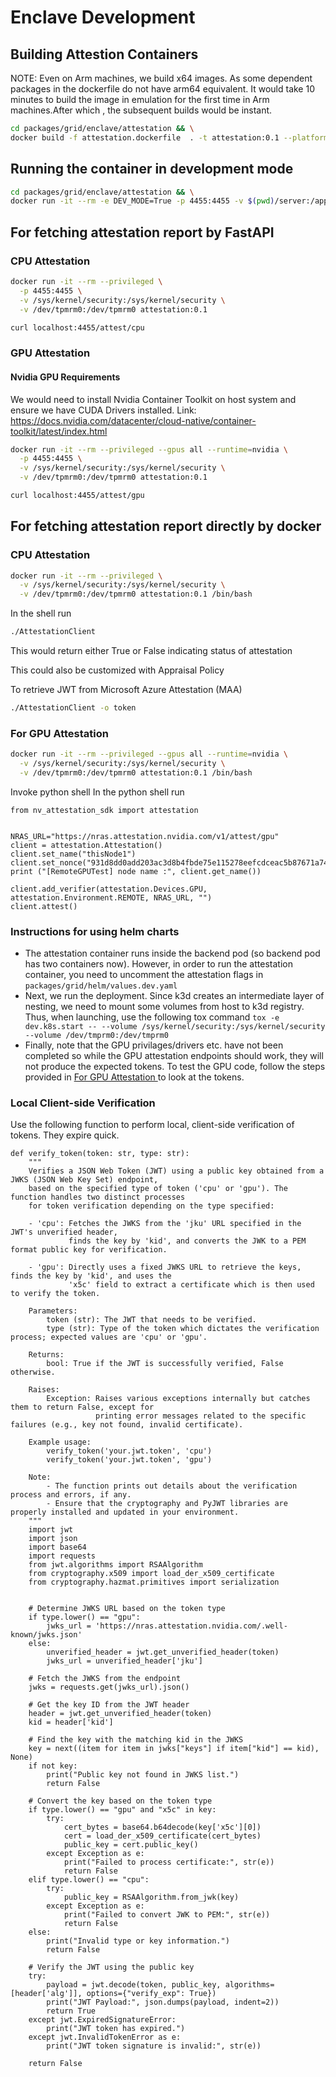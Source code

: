 # Enclave Development

## Building Attestion Containers

NOTE: Even on Arm machines, we build x64 images.
As some dependent packages in the dockerfile do not have arm64 equivalent.
It would take 10 minutes to build the image in emulation for the first time
in Arm machines.After which , the subsequent builds would be instant.

```sh
cd packages/grid/enclave/attestation && \
docker build -f attestation.dockerfile  . -t attestation:0.1 --platform linux/amd64
```

## Running the container in development mode

```sh
cd packages/grid/enclave/attestation && \
docker run -it --rm -e DEV_MODE=True -p 4455:4455 -v $(pwd)/server:/app/server attestation:0.1
```

## For fetching attestation report by FastAPI

### CPU Attestation

```sh
docker run -it --rm --privileged \
  -p 4455:4455 \
  -v /sys/kernel/security:/sys/kernel/security \
  -v /dev/tpmrm0:/dev/tpmrm0 attestation:0.1
```

```sh
curl localhost:4455/attest/cpu
```

### GPU Attestation

#### Nvidia GPU Requirements

We would need to install Nvidia Container Toolkit on host system and ensure we have CUDA Drivers installed.
Link: https://docs.nvidia.com/datacenter/cloud-native/container-toolkit/latest/index.html

```sh
docker run -it --rm --privileged --gpus all --runtime=nvidia \
  -p 4455:4455 \
  -v /sys/kernel/security:/sys/kernel/security \
  -v /dev/tpmrm0:/dev/tpmrm0 attestation:0.1
```

```sh
curl localhost:4455/attest/gpu
```

## For fetching attestation report directly by docker

### CPU Attestation

```sh
docker run -it --rm --privileged \
  -v /sys/kernel/security:/sys/kernel/security \
  -v /dev/tpmrm0:/dev/tpmrm0 attestation:0.1 /bin/bash
```

In the shell run

```sh
./AttestationClient
```

This would return either True or False indicating status of attestation

This could also be customized with Appraisal Policy

To retrieve JWT from Microsoft Azure Attestation (MAA)

```sh
./AttestationClient -o token
```

### For GPU Attestation

```sh
docker run -it --rm --privileged --gpus all --runtime=nvidia \
  -v /sys/kernel/security:/sys/kernel/security \
  -v /dev/tpmrm0:/dev/tpmrm0 attestation:0.1 /bin/bash
```

Invoke python shell
In the python shell run

```python3
from nv_attestation_sdk import attestation


NRAS_URL="https://nras.attestation.nvidia.com/v1/attest/gpu"
client = attestation.Attestation()
client.set_name("thisNode1")
client.set_nonce("931d8dd0add203ac3d8b4fbde75e115278eefcdceac5b87671a748f32364dfcb")
print ("[RemoteGPUTest] node name :", client.get_name())

client.add_verifier(attestation.Devices.GPU, attestation.Environment.REMOTE, NRAS_URL, "")
client.attest()
```

### Instructions for using helm charts

- The attestation container runs inside the backend pod (so backend pod has two containers now). However, in order to run the attestation container, you need to uncomment the attestation flags in `packages/grid/helm/values.dev.yaml`
- Next, we run the deployment. Since k3d creates an intermediate layer of nesting, we need to mount some volumes from host to k3d registry. Thus, when launching, use the following tox command `tox -e dev.k8s.start -- --volume /sys/kernel/security:/sys/kernel/security --volume /dev/tmprm0:/dev/tmprm0`
- Finally, note that the GPU privilages/drivers etc. have not been completed so while the GPU attestation endpoints should work, they will not produce the expected tokens. To test the GPU code, follow the steps provided in [For GPU Attestation
  ](#for-gpu-attestation) to look at the tokens.

### Local Client-side Verification

Use the following function to perform local, client-side verification of tokens. They expire quick.

```python3
def verify_token(token: str, type: str):
    """
    Verifies a JSON Web Token (JWT) using a public key obtained from a JWKS (JSON Web Key Set) endpoint,
    based on the specified type of token ('cpu' or 'gpu'). The function handles two distinct processes
    for token verification depending on the type specified:

    - 'cpu': Fetches the JWKS from the 'jku' URL specified in the JWT's unverified header,
             finds the key by 'kid', and converts the JWK to a PEM format public key for verification.

    - 'gpu': Directly uses a fixed JWKS URL to retrieve the keys, finds the key by 'kid', and uses the
             'x5c' field to extract a certificate which is then used to verify the token.

    Parameters:
        token (str): The JWT that needs to be verified.
        type (str): Type of the token which dictates the verification process; expected values are 'cpu' or 'gpu'.

    Returns:
        bool: True if the JWT is successfully verified, False otherwise.

    Raises:
        Exception: Raises various exceptions internally but catches them to return False, except for
                   printing error messages related to the specific failures (e.g., key not found, invalid certificate).

    Example usage:
        verify_token('your.jwt.token', 'cpu')
        verify_token('your.jwt.token', 'gpu')

    Note:
        - The function prints out details about the verification process and errors, if any.
        - Ensure that the cryptography and PyJWT libraries are properly installed and updated in your environment.
    """
    import jwt
    import json
    import base64
    import requests
    from jwt.algorithms import RSAAlgorithm
    from cryptography.x509 import load_der_x509_certificate
    from cryptography.hazmat.primitives import serialization


    # Determine JWKS URL based on the token type
    if type.lower() == "gpu":
        jwks_url = 'https://nras.attestation.nvidia.com/.well-known/jwks.json'
    else:
        unverified_header = jwt.get_unverified_header(token)
        jwks_url = unverified_header['jku']

    # Fetch the JWKS from the endpoint
    jwks = requests.get(jwks_url).json()

    # Get the key ID from the JWT header
    header = jwt.get_unverified_header(token)
    kid = header['kid']

    # Find the key with the matching kid in the JWKS
    key = next((item for item in jwks["keys"] if item["kid"] == kid), None)
    if not key:
        print("Public key not found in JWKS list.")
        return False

    # Convert the key based on the token type
    if type.lower() == "gpu" and "x5c" in key:
        try:
            cert_bytes = base64.b64decode(key['x5c'][0])
            cert = load_der_x509_certificate(cert_bytes)
            public_key = cert.public_key()
        except Exception as e:
            print("Failed to process certificate:", str(e))
            return False
    elif type.lower() == "cpu":
        try:
            public_key = RSAAlgorithm.from_jwk(key)
        except Exception as e:
            print("Failed to convert JWK to PEM:", str(e))
            return False
    else:
        print("Invalid type or key information.")
        return False

    # Verify the JWT using the public key
    try:
        payload = jwt.decode(token, public_key, algorithms=[header['alg']], options={"verify_exp": True})
        print("JWT Payload:", json.dumps(payload, indent=2))
        return True
    except jwt.ExpiredSignatureError:
        print("JWT token has expired.")
    except jwt.InvalidTokenError as e:
        print("JWT token signature is invalid:", str(e))

    return False
```
